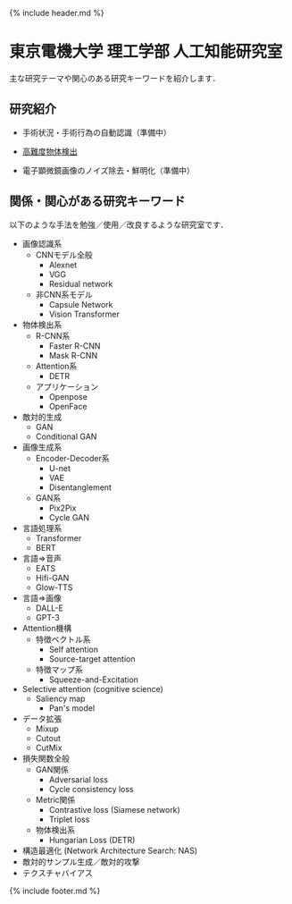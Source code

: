{% include header.md %} <!-- _includes内のheader.mdをインクルード -->


[surgery]: /research/surgery/
[detection]: /research/detection/
[denoising]: /research/denoising/


# 東京電機大学 理工学部 人工知能研究室

<meta name="description" content="東京電機大学 理工学部 人工知能研究室のホームページです．深層学習（Deep Learning）による画像認識・画像生成をはじめとするAI技術の研究を行っています．音声認識・音声生成・自然言語処理などにも手を伸ばしています．">

主な研究テーマや関心のある研究キーワードを紹介します．

## 研究紹介
  + 手術状況・手術行為の自動認識（準備中）

  + [高難度物体検出][detection]

  + 電子顕微鏡画像のノイズ除去・鮮明化（準備中）

<!--
  + [手術状況・手術行為の自動認識][surgery]

  + [電子顕微鏡画像のノイズ除去・鮮明化][denoising]
-->

## 関係・関心がある研究キーワード

以下のような手法を勉強／使用／改良するような研究室です．

+ 画像認識系
  + CNNモデル全般
    + Alexnet
    + VGG
    + Residual network
  + 非CNN系モデル
    + Capsule Network
    + Vision Transformer
+ 物体検出系
  + R-CNN系
    + Faster R-CNN
    + Mask R-CNN
  + Attention系
    + DETR
  + アプリケーション
    + Openpose
    + OpenFace
+ 敵対的生成
  + GAN
  + Conditional GAN
+ 画像生成系
  + Encoder-Decoder系
    + U-net
    + VAE
    + Disentanglement
  + GAN系
    + Pix2Pix
    + Cycle GAN
+ 言語処理系
  + Transformer
  + BERT
+ 言語⇒音声
  + EATS
  + Hifi-GAN
  + Glow-TTS
+ 言語⇒画像
  + DALL-E
  + GPT-3
+ Attention機構
  + 特徴ベクトル系
    + Self attention
    + Source-target attention
  + 特徴マップ系
    + Squeeze-and-Excitation
+ Selective attention (cognitive science)
  + Saliency map
    + Pan's model
+ データ拡張
  + Mixup
  + Cutout
  + CutMix
+ 損失関数全般
  + GAN関係
    + Adversarial loss
    + Cycle consistency loss
  + Metric関係
    + Contrastive loss (Siamese network)
    + Triplet loss
  + 物体検出系
    + Hungarian Loss (DETR)
+ 構造最適化 (Network Architecture Search: NAS)
+ 敵対的サンプル生成／敵対的攻撃
+ テクスチャバイアス


{% include footer.md %} <!-- _includes内のfooter.mdをインクルード -->
